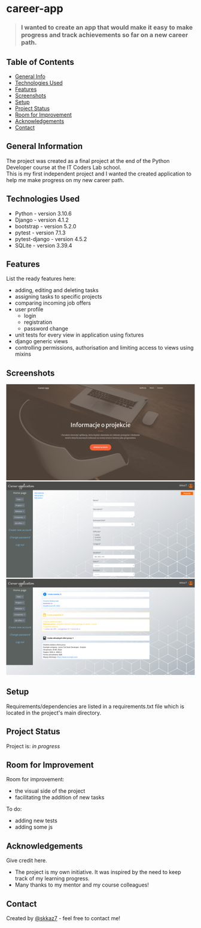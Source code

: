 # career-app
> ### I wanted to create an app that would make it easy to make progress and track achievements so far on a new career path.
> <!-- Live demo [_here_](https://www.example.com). If you have the project hosted somewhere, include the link here. -->

## Table of Contents
* [General Info](#general-information)
* [Technologies Used](#technologies-used)
* [Features](#features)
* [Screenshots](#screenshots)
* [Setup](#setup)
* [Project Status](#project-status)
* [Room for Improvement](#room-for-improvement)
* [Acknowledgements](#acknowledgements)
* [Contact](#contact)
<!-- * [License](#license) -->


## General Information
The project was created as a final project at the end of the Python Developer course at the IT Coders Lab school.<br>
This is my first independent project and I wanted the created application to help me make progress on my new career path.
<!-- You don't have to answer all the questions - just the ones relevant to your project. -->


## Technologies Used
- Python - version 3.10.6
- Django - version 4.1.2
- bootstrap - version 5.2.0
- pytest - version 7.1.3
- pytest-django - version 4.5.2
- SQLite - version 3.39.4


## Features
List the ready features here:
- adding, editing and deleting tasks
- assigning tasks to specific projects
- comparing incoming job offers
- user profile
  - login
  - registration
  - password change
- unit tests for every view in application using fixtures
- django generic views
- controlling permissions, authorisation and limiting access to views using  mixins


## Screenshots
![Example screenshot](./imgs/s1.png)
![Example screenshot](./imgs/s2.png)
![Example screenshot](./imgs/s3.png)
<!-- If you have screenshots you'd like to share, include them here. -->


## Setup
Requirements/dependencies are listed in a requirements.txt file which is located in the project's main directory.


## Project Status
Project is: _in progress_


## Room for Improvement
Room for improvement:
- the visual side of the project
- facilitating the addition of new tasks

To do:
- adding new tests
- adding some js


## Acknowledgements
Give credit here.
- The project is my own initiative. It was inspired by the need to keep track of my learning progress.
- Many thanks to my mentor and my course colleagues!


## Contact
Created by [@skkaz7](https://www.linkedin.com/in/sebastian-kazmierczak) - feel free to contact me!


<!-- Optional -->
<!-- ## License -->
<!-- This project is open source and available under the [... License](). -->

<!-- You don't have to include all sections - just the one's relevant to your project -->
